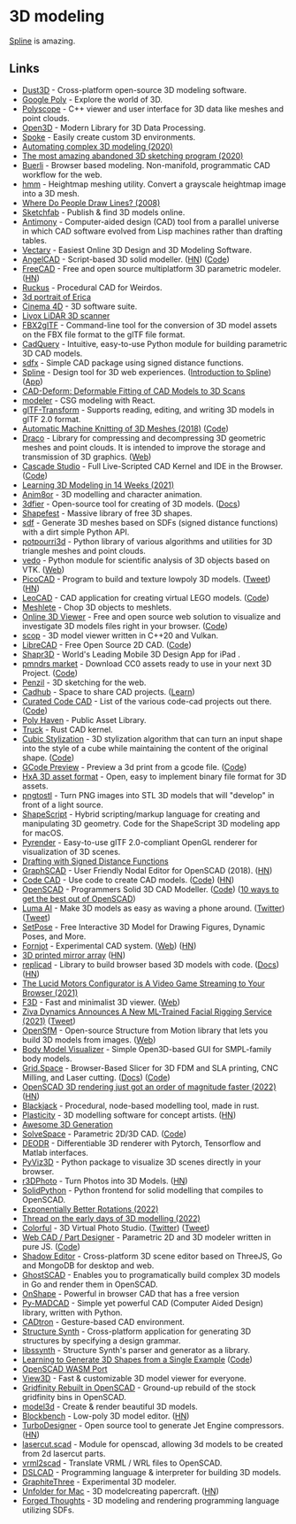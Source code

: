 # 3D modeling

[Spline](https://spline.design/) is amazing.

## Links

- [Dust3D](https://github.com/huxingyi/dust3d) - Cross-platform open-source 3D modeling software.
- [Google Poly](https://poly.google.com/) - Explore the world of 3D.
- [Polyscope](https://github.com/nmwsharp/polyscope) - C++ viewer and user interface for 3D data like meshes and point clouds.
- [Open3D](https://github.com/intel-isl/Open3D) - Modern Library for 3D Data Processing.
- [Spoke](https://github.com/mozilla/Spoke) - Easily create custom 3D environments.
- [Automating complex 3D modeling (2020)](https://share-ng.sandia.gov/news/resources/news_releases/3d_modeling/)
- [The most amazing abandoned 3D sketching program (2020)](https://www.youtube.com/watch?v=Sl1I7ZtsJtY)
- [Buerli](https://buerli.io/) - Browser based modeling. Non-manifold, programmatic CAD workflow for the web.
- [hmm](https://github.com/fogleman/hmm) - Heightmap meshing utility. Convert a grayscale heightmap image into a 3D mesh.
- [Where Do People Draw Lines? (2008)](https://gfx.cs.princeton.edu/pubs/Cole_2008_WDP/)
- [Sketchfab](https://sketchfab.com/) - Publish & find 3D models online.
- [Antimony](https://github.com/mkeeter/antimony) - Computer-aided design (CAD) tool from a parallel universe in which CAD software evolved from Lisp machines rather than drafting tables.
- [Vectary](https://www.vectary.com/) - Easiest Online 3D Design and 3D Modeling Software.
- [AngelCAD](https://arnholm.github.io/angelcad-docs/) - Script-based 3D solid modeller. ([HN](https://news.ycombinator.com/item?id=24243077)) ([Code](https://github.com/arnholm/angelcad))
- [FreeCAD](https://github.com/FreeCAD/FreeCAD) - Free and open source multiplatform 3D parametric modeler. ([HN](https://news.ycombinator.com/item?id=24513340))
- [Ruckus](https://github.com/cbiffle/ruckus) - Procedural CAD for Weirdos.
- [3d portrait of Erica](https://twitter.com/SpriggsIan/status/1313692911339368450)
- [Cinema 4D](https://www.maxon.net/en-us/products/cinema-4d/overview/) - 3D software suite.
- [Livox LiDAR 3D scanner](https://github.com/Livox-SDK/livox_scanner)
- [FBX2glTF](https://github.com/facebookincubator/FBX2glTF) - Command-line tool for the conversion of 3D model assets on the FBX file format to the glTF file format.
- [CadQuery](https://github.com/CadQuery/cadquery) - Intuitive, easy-to-use Python module for building parametric 3D CAD models.
- [sdfx](https://github.com/deadsy/sdfx) - Simple CAD package using signed distance functions.
- [Spline](https://spline.design/) - Design tool for 3D web experiences. ([Introduction to Spline](https://www.youtube.com/watch?v=BNbVyzhuN3g)) ([App](https://app.spline.design/))
- [CAD-Deform: Deformable Fitting of CAD Models to 3D Scans](https://github.com/alexeybokhovkin/CAD-Deform)
- [modeler](https://github.com/szymonkaliski/modeler) - CSG modeling with React.
- [glTF-Transform](https://github.com/donmccurdy/glTF-Transform) - Supports reading, editing, and writing 3D models in glTF 2.0 format.
- [Automatic Machine Knitting of 3D Meshes (2018)](https://textiles-lab.github.io/publications/2018-autoknit/) ([Code](https://github.com/textiles-lab/autoknit))
- [Draco](https://github.com/google/draco) - Library for compressing and decompressing 3D geometric meshes and point clouds. It is intended to improve the storage and transmission of 3D graphics. ([Web](https://google.github.io/draco/))
- [Cascade Studio](https://zalo.github.io/CascadeStudio/) - Full Live-Scripted CAD Kernel and IDE in the Browser. ([Code](https://github.com/zalo/CascadeStudio))
- [Learning 3D Modeling in 14 Weeks (2021)](https://samanthaz.me/writing/learning-3d-modeling-in-14-weeks)
- [Anim8or](https://www.anim8or.com/) - 3D modelling and character animation.
- [3dfier](https://github.com/tudelft3d/3dfier) - Open-source tool for creating of 3D models. ([Docs](http://tudelft3d.github.io/3dfier/))
- [Shapefest](https://shapefest.com/) - Massive library of free 3D shapes.
- [sdf](https://github.com/fogleman/sdf) - Generate 3D meshes based on SDFs (signed distance functions) with a dirt simple Python API.
- [potpourri3d](https://github.com/nmwsharp/potpourri3d) - Python library of various algorithms and utilities for 3D triangle meshes and point clouds.
- [vedo](https://github.com/marcomusy/vedo) - Python module for scientific analysis of 3D objects based on VTK. ([Web](https://vedo.embl.es/))
- [PicoCAD](https://johanpeitz.itch.io/picocad) - Program to build and texture lowpoly 3D models. ([Tweet](https://twitter.com/johanpeitz/status/1365356945708896265)) ([HN](https://news.ycombinator.com/item?id=34101251))
- [LeoCAD](https://www.leocad.org/) - CAD application for creating virtual LEGO models. ([Code](https://github.com/leozide/leocad))
- [Meshlete](https://github.com/JarkkoPFC/meshlete) - Chop 3D objects to meshlets.
- [Online 3D Viewer](https://3dviewer.net/) - Free and open source web solution to visualize and investigate 3D models files right in your browser. ([Code](https://github.com/kovacsv/Online3DViewer))
- [scop](https://github.com/cledant/scop_vulkan) - 3D model viewer written in C++20 and Vulkan.
- [LibreCAD](https://www.librecad.org/) - Free Open Source 2D CAD. ([Code](https://github.com/LibreCAD/LibreCAD))
- [Shapr3D](https://www.shapr3d.com/) - World's Leading Mobile 3D Design App for iPad .
- [pmndrs market](https://market.pmnd.rs/) - Download CC0 assets ready to use in your next 3D Project. ([Code](https://github.com/pmndrs/market))
- [Penzil](https://www.penzil.app/) - 3D sketching for the web.
- [Cadhub](https://cadhub.xyz/) - Space to share CAD projects. ([Learn](https://learn.cadhub.xyz/))
- [Curated Code CAD](https://learn.cadhub.xyz/blog/curated-code-cad/) - List of the various code-cad projects out there. ([Code](https://github.com/Irev-Dev/curated-code-cad))
- [Poly Haven](https://polyhaven.com/) - Public Asset Library.
- [Truck](https://github.com/ricosjp/truck) - Rust CAD kernel.
- [Cubic Stylization](https://www.dgp.toronto.edu/projects/cubic-stylization/) - 3D stylization algorithm that can turn an input shape into the style of a cube while maintaining the content of the original shape. ([Code](https://github.com/HTDerekLiu/CubicStylization_Cpp))
- [GCode Preview](https://gcode-preview.web.app/) - Preview a 3d print from a gcode file. ([Code](https://github.com/remcoder/gcode-preview))
- [HxA 3D asset format](https://github.com/quelsolaar/HxA) - Open, easy to implement binary file format for 3D assets.
- [pngtostl](https://github.com/antirez/pngtostl) - Turn PNG images into STL 3D models that will "develop" in front of a light source.
- [ShapeScript](https://github.com/nicklockwood/ShapeScript) - Hybrid scripting/markup language for creating and manipulating 3D geometry. Code for the ShapeScript 3D modeling app for macOS.
- [Pyrender](https://github.com/mmatl/pyrender) - Easy-to-use glTF 2.0-compliant OpenGL renderer for visualization of 3D scenes.
- [Drafting with Signed Distance Functions](https://github.com/NGimbal/sdfui)
- [GraphSCAD](http://graphscad.blogspot.com/) - User Friendly Nodal Editor for OpenSCAD (2018). ([HN](https://news.ycombinator.com/item?id=28817102))
- [Code CAD](https://cadhub.xyz/) - Use code to create CAD models. ([Code](https://github.com/Irev-Dev/cadhub)) ([HN](https://news.ycombinator.com/item?id=28906735))
- [OpenSCAD](https://openscad.org/) - Programmers Solid 3D CAD Modeller. ([Code](https://github.com/openscad/openscad/)) ([10 ways to get the best out of OpenSCAD](https://calbryant.uk/blog/10-ways-to-get-the-best-out-of-openscad/))
- [Luma AI](https://lumalabs.ai/) - Make 3D models as easy as waving a phone around. ([Twitter](https://twitter.com/LumaLabsAI)) ([Tweet](https://twitter.com/mikecurtis/status/1455222329533812741))
- [SetPose](https://setpose.com/) - Free Interactive 3D Model for Drawing Figures, Dynamic Poses, and More.
- [Fornjot](https://github.com/hannobraun/fornjot) - Experimental CAD system. ([Web](https://www.fornjot.app/)) ([HN](https://news.ycombinator.com/item?id=30825429))
- [3D printed mirror array](https://github.com/bencbartlett/3D-printed-mirror-array) ([HN](https://news.ycombinator.com/item?id=29191918))
- [replicad](https://github.com/sgenoud/replicad) - Library to build browser based 3D models with code. ([Docs](https://replicad.xyz/docs/intro)) ([HN](https://news.ycombinator.com/item?id=34867641))
- [The Lucid Motors Configurator is A Video Game Streaming to Your Browser (2021)](https://blog.skz.dev/lucid-configurator-is-a-streaming-video-game)
- [F3D](https://github.com/f3d-app/f3d) - Fast and minimalist 3D viewer. ([Web](https://f3d-app.github.io/f3d/))
- [Ziva Dynamics Announces A New ML-Trained Facial Rigging Service (2021)](https://80.lv/articles/ziva-dynamics-announces-a-new-ml-trained-facial-rigging-service/) ([Tweet](https://twitter.com/80Level/status/1462836062368284672))
- [OpenSfM](https://github.com/mapillary/OpenSfM) - Open-source Structure from Motion library that lets you build 3D models from images. ([Web](https://opensfm.org))
- [Body Model Visualizer](https://github.com/mkocabas/body-model-visualizer) - Simple Open3D-based GUI for SMPL-family body models.
- [Grid.Space](https://grid.space/) - Browser-Based Slicer for 3D FDM and SLA printing, CNC Milling, and Laser cutting. ([Docs](https://docs.grid.space/projects/kiri-moto)) ([Code](https://github.com/GridSpace/grid-apps))
- [OpenSCAD 3D rendering just got an order of magnitude faster (2022)](https://ochafik.com/jekyll/update/2022/02/09/openscad-fast-csg-contibution.html) ([HN](https://news.ycombinator.com/item?id=30277356))
- [Blackjack](https://github.com/setzer22/blackjack) - Procedural, node-based modelling tool, made in rust.
- [Plasticity](https://github.com/nkallen/plasticity) - 3D modelling software for concept artists. ([HN](https://news.ycombinator.com/item?id=30695360))
- [Awesome 3D Generation](https://github.com/justimyhxu/awesome-3D-generation)
- [SolveSpace](https://solvespace.com/index.pl) - Parametric 2D/3D CAD. ([Code](https://github.com/solvespace/solvespace))
- [DEODR](https://github.com/martinResearch/DEODR) - Differentiable 3D renderer with Pytorch, Tensorflow and Matlab interfaces.
- [PyViz3D](https://github.com/francisengelmann/PyViz3D) - Python package to visualize 3D scenes directly in your browser.
- [r3DPhoto](https://www.r3dphoto.app/) - Turn Photos into 3D Models. ([HN](https://news.ycombinator.com/item?id=30971542))
- [SolidPython](https://github.com/SolidCode/SolidPython) - Python frontend for solid modelling that compiles to OpenSCAD.
- [Exponentially Better Rotations (2022)](https://thenumbat.github.io/Exponential-Rotations/)
- [Thread on the early days of 3D modelling (2022)](https://twitter.com/delaneykingrox/status/1518033756460044288)
- [Colorful](https://www.colorful.app/) - 3D Virtual Photo Studio. ([Twitter](https://twitter.com/colorful_app_)) ([Tweet](https://twitter.com/0xca0a/status/1519695476114833411))
- [Web CAD / Part Designer](http://web-cad.org/) - Parametric 2D and 3D modeler written in pure JS. ([Code](https://github.com/xibyte/jsketcher))
- [Shadow Editor](https://github.com/tengge1/ShadowEditor) - Cross-platform 3D scene editor based on ThreeJS, Go and MongoDB for desktop and web.
- [GhostSCAD](https://github.com/ljanyst/ghostscad) - Enables you to programatically build complex 3D models in Go and render them in OpenSCAD.
- [OnShape](https://www.onshape.com/) - Powerful in browser CAD that has a free version
- [Py-MADCAD](https://github.com/jimy-byerley/pymadcad) - Simple yet powerful CAD (Computer Aided Design) library, written with Python.
- [CADtron](https://kevinlynagh.com/cadtron/) - Gesture-based CAD environment.
- [Structure Synth](http://structuresynth.sourceforge.net/) - Cross-platform application for generating 3D structures by specifying a design grammar.
- [libssynth](https://github.com/jcelerier/libssynth) - Structure Synth's parser and generator as a library.
- [Learning to Generate 3D Shapes from a Single Example](http://www.cs.columbia.edu/cg/SingleShapeGen/) ([Code](https://github.com/ChrisWu1997/SingleShapeGen))
- [OpenSCAD WASM Port](https://github.com/DSchroer/openscad-wasm)
- [View3D](https://github.com/naver/egjs-view3d) - Fast & customizable 3D model viewer for everyone.
- [Gridfinity Rebuilt in OpenSCAD](https://github.com/kennetek/gridfinity-rebuilt-openscad) - Ground-up rebuild of the stock gridfinity bins in OpenSCAD.
- [model3d](https://github.com/unixpickle/model3d) - Create & render beautiful 3D models.
- [Blockbench](https://www.blockbench.net/) - Low-poly 3D model editor. ([HN](https://news.ycombinator.com/item?id=33845291))
- [TurboDesigner](https://github.com/Turbodesigner/turbodesigner) - Open source tool to generate Jet Engine compressors. ([HN](https://news.ycombinator.com/item?id=34249737))
- [lasercut.scad](https://github.com/bmsleight/lasercut) - Module for openscad, allowing 3d models to be created from 2d lasercut parts.
- [vrml2scad](https://github.com/agausmann/vrml2scad) - Translate VRML / WRL files to OpenSCAD.
- [DSLCAD](https://github.com/DSchroer/dslcad) - Programming language & interpreter for building 3D models.
- [GraphiteThree](https://github.com/BrunoLevy/GraphiteThree) - Experimental 3D modeler.
- [Unfolder for Mac](https://www.unfolder.app/) - 3D modelcreating papercraft. ([HN](https://news.ycombinator.com/item?id=34964939))
- [Forged Thoughts](https://github.com/markusmoenig/ForgedThoughts) - 3D modeling and rendering programming language utilizing SDFs.
